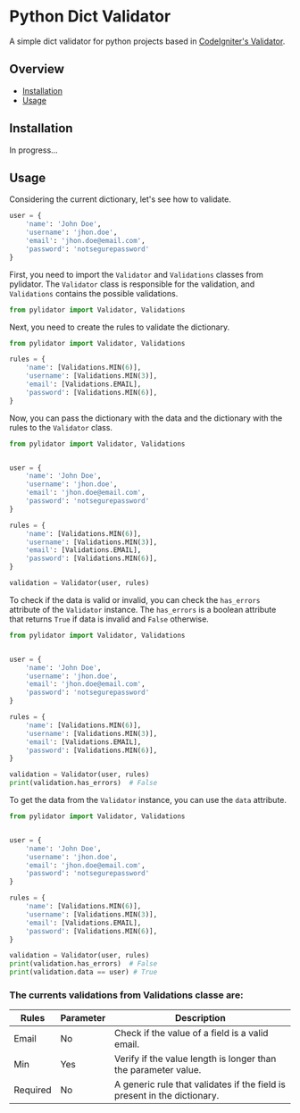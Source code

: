 # Python Dict Validator

A simple dict validator for python projects based in [CodeIgniter's Validator](https://codeigniter4.github.io/userguide/libraries/validation.html).

## Overview

- [Installation](#installation)
- [Usage](#usage)

## Installation

In progress...

## Usage

Considering the current dictionary, let's see how to validate.

```python
user = {
    'name': 'John Doe',
    'username': 'jhon.doe',
    'email': 'jhon.doe@email.com',
    'password': 'notsegurepassword'
}
```

First, you need to import the `Validator` and `Validations` classes from pylidator. The `Validator` class is responsible for the validation, and `Validations` contains the possible validations.

```python
from pylidator import Validator, Validations
```

Next, you need to create the rules to validate the dictionary.

```python
from pylidator import Validator, Validations

rules = {
    'name': [Validations.MIN(6)],
    'username': [Validations.MIN(3)],
    'email': [Validations.EMAIL],
    'password': [Validations.MIN(6)],
}
```

Now, you can pass the dictionary with the data and the dictionary with the rules to the `Validator` class.

```python
from pylidator import Validator, Validations


user = {
    'name': 'John Doe',
    'username': 'jhon.doe',
    'email': 'jhon.doe@email.com',
    'password': 'notsegurepassword'
}

rules = {
    'name': [Validations.MIN(6)],
    'username': [Validations.MIN(3)],
    'email': [Validations.EMAIL],
    'password': [Validations.MIN(6)],
}

validation = Validator(user, rules)
```

To check if the data is valid or invalid, you can check the `has_errors` attribute of the `Validator` instance. The `has_errors` is a boolean attribute that returns `True` if data is invalid and `False` otherwise.

```python
from pylidator import Validator, Validations


user = {
    'name': 'John Doe',
    'username': 'jhon.doe',
    'email': 'jhon.doe@email.com',
    'password': 'notsegurepassword'
}

rules = {
    'name': [Validations.MIN(6)],
    'username': [Validations.MIN(3)],
    'email': [Validations.EMAIL],
    'password': [Validations.MIN(6)],
}

validation = Validator(user, rules)
print(validation.has_errors)  # False
```

To get the data from the `Validator` instance, you can use the `data` attribute.

```python
from pylidator import Validator, Validations


user = {
    'name': 'John Doe',
    'username': 'jhon.doe',
    'email': 'jhon.doe@email.com',
    'password': 'notsegurepassword'
}

rules = {
    'name': [Validations.MIN(6)],
    'username': [Validations.MIN(3)],
    'email': [Validations.EMAIL],
    'password': [Validations.MIN(6)],
}

validation = Validator(user, rules)
print(validation.has_errors)  # False
print(validation.data == user) # True
```

### The currents validations from Validations classe are:

| Rules | Parameter | Description |
| --- | --- | --- |
| Email | No | Check if the value of a field is a valid email. |
| Min | Yes | Verify if the value length is longer than the parameter value. |
| Required | No | A generic rule that validates if the field is present in the dictionary. |
